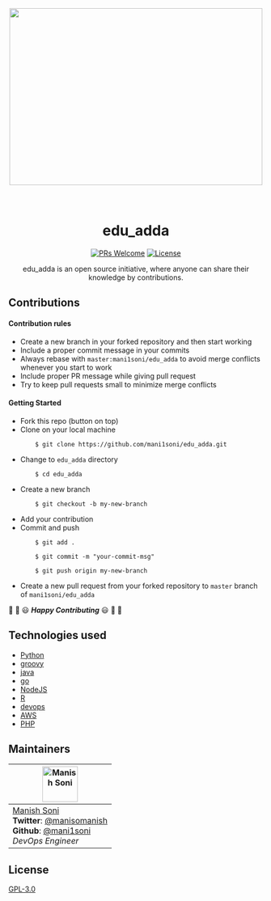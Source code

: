 <div align="center" id="top">
	<br>
	<br>
	<br>
	<img width="500" height="350" src="https://github.com/mani1soni/edu_adda/raw/master/logo/edu_adda.png" >
	<br>
	<br>
	<br>
        
# edu_adda

[![PRs Welcome](https://img.shields.io/badge/contributions-welcome-brightgreen.svg)](http://makeapullrequest.com) [![License](https://img.shields.io/badge/license-GPL-green.svg)](LICENSE)

edu_adda is  an open source initiative, where anyone can share their knowledge by contributions.
</div>

## Contributions 

#### Contribution rules

* Create a new branch in your forked repository and then start working
* Include a proper commit message in your commits
* Always rebase with `master:mani1soni/edu_adda` to avoid merge conflicts whenever you start to work
* Include proper PR message while giving pull request
* Try to keep pull requests small to minimize merge conflicts

#### Getting Started

* Fork this repo (button on top)
* Clone on your local machine
    ```
        $ git clone https://github.com/mani1soni/edu_adda.git
    ```
* Change to `edu_adda` directory
    ```
        $ cd edu_adda
    ```
* Create a new branch
    ```
        $ git checkout -b my-new-branch
    ```
* Add your contribution
* Commit and push
    ```
        $ git add .
    ```
    ```
        $ git commit -m "your-commit-msg"
    ```
    ```
        $ git push origin my-new-branch
    ```
* Create a new pull request from your forked repository to `master` branch of `mani1soni/edu_adda`

:tada: :confetti_ball: :smiley: _**Happy Contributing**_ :smiley: :confetti_ball: :tada:

## Technologies used
* [Python](https://www.python.org/) 
* [groovy](https://groovy-lang.org/)
* [java](https://www.java.com/en/)
* [go](https://golang.org/)
* [NodeJS](https://nodejs.org/)
* [R](https://www.r-project.org)
* [devops](https://devops.com/)
* [AWS](https://aws.amazon.com/)
* [PHP](https://www.php.net/)

## Maintainers

| <img alt="Manish Soni" src="https://avatars3.githubusercontent.com/u/30206849?s=460&v=4" height="70"   />                                                                                                                  |
| -------------------------------------------------------------------------------------------------------------------------------------------------------------------------------------------------------------------------------- |
| [Manish Soni](https://www.linkedin.com/in/manisomanish/)<br><strong>Twitter</strong>: [@manisomanish](https://twitter.com/manisomanish)<br><strong>Github</strong>: [@mani1soni](https://github.com/mani1soni)<br>_DevOps Engineer_ |





## License
[GPL-3.0](LICENSE)
